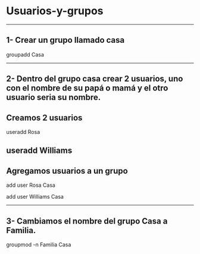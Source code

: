 # Usuarios-y-grupos

---------------------------------
1- Crear un grupo llamado casa
---------------------------------
groupadd Casa

------------------------------------------------------------------------------------------------------------------
2- Dentro del grupo casa crear 2 usuarios, uno con el nombre de su papá o mamá y el otro usuario seria su nombre.
------------------------------------------------------------------------------------------------------------------
Creamos 2 usuarios
--------------------------
useradd Rosa

useradd Williams
-----------------------------
Agregamos usuarios a un grupo
-----------------------------
add user Rosa Casa

add user Williams Casa

-------------------------------------------------
3- Cambiamos el nombre del grupo Casa a Familia.
-------------------------------------------------
groupmod -n Familia Casa
